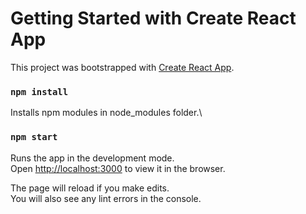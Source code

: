 # Getting Started with Create React App

This project was bootstrapped with [Create React App](https://github.com/facebook/create-react-app).

### `npm install`

Installs npm modules in node_modules folder.\

### `npm start`

Runs the app in the development mode.\
Open [http://localhost:3000](http://localhost:3000) to view it in the browser.

The page will reload if you make edits.\
You will also see any lint errors in the console.

